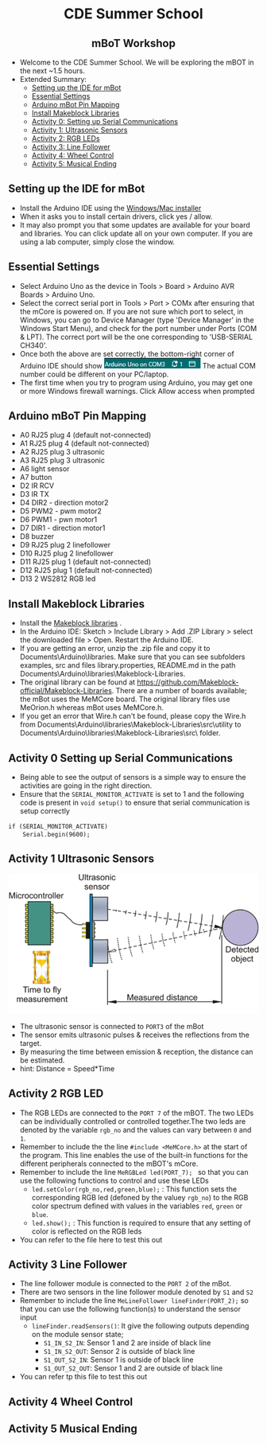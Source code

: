 <h1 align="center">CDE Summer School</h1>
<h2 align="center"> mBoT Workshop </h2>

* Welcome to the CDE Summer School. We will be exploring the mBOT in the next ~1.5 hours.
* Extended Summary:
  - [Setting up the IDE for mBot](#setting-up-the-ide-for-mbot)
  - [Essential Settings](#essential-settings)
  - [Arduino mBot Pin Mapping](#arduino-mbot-pin-mapping)
  - [Install Makeblock Libraries](#install-makeblock-libraries)
  - [Activity 0: Setting up Serial Communications](#activity-0-setting-up-serial-communications) 
  - [Activity 1: Ultrasonic Sensors](#activity-1-ultrasonic-sensors)
  - [Activity 2: RGB LEDs](#activity-2-rgb-leds)
  - [Activity 3: Line Follower](#activity-3-line-follower)
  - [Activity 4: Wheel Control](#activity-4-wheel-control)
  - [Activity 5: Musical Ending](#activity-5-musical-ending)

## Setting up the IDE for mBot
* Install the Arduino IDE using the [Windows/Mac installer](https://www.arduino.cc/en/software)
* When it asks you to install certain drivers, click yes / allow.
* It may also prompt you that some updates are available for your board and libraries. You can click update all on your own computer. If you are using a lab computer, simply close the window.

## Essential Settings
* Select Arduino Uno as the device in Tools > Board > Arduino AVR Boards > Arduino Uno.
* Select the correct serial port in Tools > Port > COMx after ensuring that the mCore is powered on. If you are not sure which port to select, in Windows, you can go to Device Manager (type 'Device Manager' in the Windows Start Menu), and check for the port number under Ports (COM & LPT). The correct port will be the one corresponding to 'USB-SERIAL CH340'.
* Once both the above are set correctly, the bottom-right corner of Arduino IDE should show ![Ardunio connection](https://github.com/sangitsdhar/mBot/blob/main/Images/arduino%20images.png) The actual COM number could be different on your PC/laptop.
* The first time when you try to program using Arduino, you may get one or more Windows firewall warnings. Click Allow access when prompted

## Arduino mBoT Pin Mapping
* A0 RJ25 plug 4 (default not-connected)
* A1 RJ25 plug 4 (default not-connected)
* A2 RJ25 plug 3 ultrasonic
* A3 RJ25 plug 3 ultrasonic
* A6 light sensor
* A7 button
* D2 IR RCV
* D3 IR TX
* D4 DIR2 - direction motor2
* D5 PWM2 - pwm motor2
* D6 PWM1 - pwn motor1
* D7 DIR1 - direction motor1
* D8 buzzer
* D9 RJ25 plug 2 linefollower
* D10 RJ25 plug 2 linefollower
* D11 RJ25 plug 1 (default not-connected)
* D12 RJ25 plug 1 (default not-connected)
* D13 2 WS2812 RGB led

## Install Makeblock Libraries
* Install the [Makeblock libraries](https://github.com/sangitsdhar/mBot/blob/main/Drivers%20and%20Libraries/Makeblock-Libraries-master.zip) .
* In the Arduino IDE:  Sketch > Include Library > Add .ZIP Library > select the downloaded file > Open. Restart the Arduino IDE.
* If you are getting an error, unzip the .zip file and copy it to Documents\Arduino\libraries. Make sure that you can see subfolders examples, src and files library.properties, README.md in the path Documents\Arduino\libraries\Makeblock-Libraries.
* The original library can be found at https://github.com/Makeblock-official/Makeblock-Libraries. There are a number of boards available; the mBot uses the MeMCore board. The original library files use MeOrion.h whereas mBot uses MeMCore.h.
* If you get an error that Wire.h can't be found, please copy the Wire.h from Documents\Arduino\libraries\Makeblock-Libraries\src\utility to Documents\Arduino\libraries\Makeblock-Libraries\src\ folder.

## Activity 0 Setting up Serial Communications

* Being able to see the output of sensors is a simple way to ensure the activities are going in the right direction.
* Ensure that the `SERIAL_MONITOR_ACTIVATE` is set to 1 and the following code is present in  `void setup()` to ensure that serial communication is setup correctly
```
if (SERIAL_MONITOR_ACTIVATE)
    Serial.begin(9600);
```

## Activity 1 Ultrasonic Sensors
![Ultrasonic Sensors](https://github.com/sangitsdhar/mBot/blob/main/Images/uSsensor.png)

* The ultrasonic sensor is connected to `PORT3` of the mBot
* The sensor emits ultrasonic pulses & receives the reflections from the target.
* By measuring the time between emission & reception, the distance can be estimated.
* hint: Distance = Speed*Time 

## Activity 2 RGB LED


* The RGB LEDs are connected to the `PORT 7` of the mBOT. The two LEDs can be individually controlled or controlled together.The two leds are denoted by the variable `rgb_no` and the values can vary between `0` and `1`.
* Remember to include the the line `#include <MeMCore.h>` at the start of the program. This line enables the use of the built-in functions for the different peripherals connected to the mBOT's mCore.
* Remember to include the line `MeRGBLed led(PORT_7); ` so that you can use the following functions to control and use these LEDs
  - `led.setColor(rgb_no,red,green,blue);` : This function sets the corresponding RGB led (defoned by the valuey `rgb_no`) to the RGB color spectrum defined with values in the variables `red`, `green` or `blue`.
  - `led.show();` : This function is required to ensure that any setting of color is reflected on the RGB leds
* You can refer to the file here to test this out
 
## Activity 3 Line Follower
* The line follower module is connected to the `PORT 2` of the mBot.
* There are two sensors in the line follower module denoted by `S1` and `S2`
* Remember to include the line `MeLineFollower lineFinder(PORT_2);` so that you can use the following function(s) to understand the sensor input
    - `lineFinder.readSensors()`: It give the following outputs depending on the module sensor state;
        - `S1_IN_S2_IN`: Sensor 1 and 2 are inside of black line
        - `S1_IN_S2_OUT`: Sensor 2 is outside of black line
        - `S1_OUT_S2_IN`: Sensor 1 is outside of black line
        - `S1_OUT_S2_OUT`: Sensor 1 and 2 are outside of black line
* You can refer tp this file to test this out
    
      

## Activity 4 Wheel Control

## Activity 5 Musical Ending

